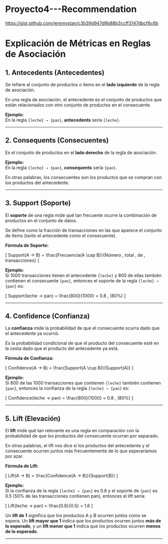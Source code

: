 # Proyecto4---Recommendation


https://gist.github.com/jeremystan/c3b39d947d9b88b3ccff3147dbcf6c6b

# Explicación de Métricas en Reglas de Asociación

## 1. **Antecedents (Antecedentes)**

Se refiere al conjunto de productos o ítems en el **lado izquierdo** de la regla de asociación.

En una regla de asociación, el antecedente es el conjunto de productos que están relacionados con otro conjunto de productos en el consecuente.

**Ejemplo:**  
En la regla `{leche} → {pan}`, **antecedents** sería `{leche}`.

---

## 2. **Consequents (Consecuentes)**

Es el conjunto de productos en el **lado derecho** de la regla de asociación.

**Ejemplo:**  
En la regla `{leche} → {pan}`, **consequents** sería `{pan}`.

En otras palabras, los consecuentes son los productos que se compran con los productos del antecedente.

---

## 3. **Support (Soporte)**

El **soporte** de una regla mide qué tan frecuente ocurre la combinación de productos en el conjunto de datos.

Se define como la fracción de transacciones en las que aparece el conjunto de ítems (tanto el antecedente como el consecuente).

**Fórmula de Soporte:**

\[
Support(A → B) = \frac{Frecuencia(A \cap B)}{Número \, total \, de \, transacciones}
\]

**Ejemplo:**  
Si 1000 transacciones tienen el antecedente `{leche}` y 800 de ellas también contienen el consecuente `{pan}`, entonces el soporte de la regla `{leche} → {pan}` es:

\[
Support(leche → pan) = \frac{800}{1000} = 0.8 \, (80\%)
\]

---

## 4. **Confidence (Confianza)**

La **confianza** mide la probabilidad de que el consecuente ocurra dado que el antecedente ya ocurrió.

Es la probabilidad condicional de que el producto del consecuente esté en la cesta dado que el producto del antecedente ya está.

**Fórmula de Confianza:**

\[
Confidence(A → B) = \frac{Support(A \cup B)}{Support(A)}
\]

**Ejemplo:**  
Si 800 de las 1000 transacciones que contienen `{leche}` también contienen `{pan}`, entonces la confianza de la regla `{leche} → {pan}` es:

\[
Confidence(leche → pan) = \frac{800}{1000} = 0.8 \, (80\%)
\]

---

## 5. **Lift (Elevación)**

El **lift** mide qué tan relevante es una regla en comparación con la probabilidad de que los productos del consecuente ocurran por separado.

En otras palabras, el lift nos dice si los productos del antecedente y el consecuente ocurren juntos más frecuentemente de lo que esperaríamos por azar.

**Fórmula de Lift:**

\[
Lift(A → B) = \frac{Confidence(A → B)}{Support(B)}
\]

**Ejemplo:**  
Si la confianza de la regla `{leche} → {pan}` es 0.8 y el soporte de `{pan}` es 0.5 (50% de las transacciones contienen pan), entonces el lift sería:

\[
Lift(leche → pan) = \frac{0.8}{0.5} = 1.6
\]

Un **lift de 1** significa que los productos A y B ocurren juntos como se espera. Un **lift mayor que 1** indica que los productos ocurren juntos **más de lo esperado**, y un **lift menor que 1** indica que los productos ocurren **menos de lo esperado**.

---
